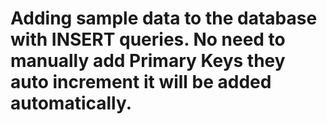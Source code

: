 Adding sample data to the database with INSERT queries.
No need to manually add Primary Keys they auto increment it will be added automatically.
=
